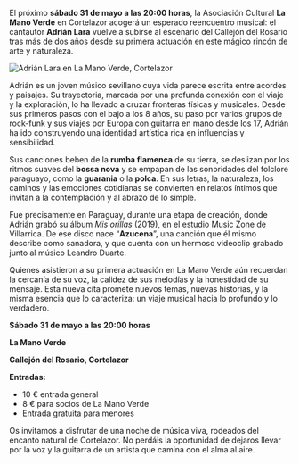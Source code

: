 ﻿El próximo **sábado 31 de mayo a las 20:00 horas**, la Asociación Cultural **La Mano Verde** en Cortelazor acogerá un esperado reencuentro musical: el cantautor **Adrián Lara** vuelve a subirse al escenario del Callejón del Rosario tras más de dos años desde su primera actuación en este mágico rincón de arte y naturaleza.

![Adrián Lara en La Mano Verde, Cortelazor](/images/blog/2025-05-18-concierto-adrian-lara-la-mano-verde/adrian-lara-01.jpeg)

Adrián es un joven músico sevillano cuya vida parece escrita entre acordes y paisajes. Su trayectoria, marcada por una profunda conexión con el viaje y la exploración, lo ha llevado a cruzar fronteras físicas y musicales. Desde sus primeros pasos con el bajo a los 8 años, su paso por varios grupos de rock-funk y sus viajes por Europa con guitarra en mano desde los 17, Adrián ha ido construyendo una identidad artística rica en influencias y sensibilidad.

Sus canciones beben de la **rumba flamenca** de su tierra, se deslizan por los ritmos suaves del **bossa nova** y se empapan de las sonoridades del folclore paraguayo, como la **guarania** o la **polca**. En sus letras, la naturaleza, los caminos y las emociones cotidianas se convierten en relatos íntimos que invitan a la contemplación y al abrazo de lo simple.

Fue precisamente en Paraguay, durante una etapa de creación, donde Adrián grabó su álbum *Mis orillas* (2019), en el estudio Music Zone de Villarrica. De ese disco nace “**Azucena**”, una canción que él mismo describe como sanadora, y que cuenta con un hermoso videoclip grabado junto al músico Leandro Duarte.

Quienes asistieron a su primera actuación en La Mano Verde aún recuerdan la cercanía de su voz, la calidez de sus melodías y la honestidad de su mensaje. Esta nueva cita promete nuevos temas, nuevas historias, y la misma esencia que lo caracteriza: un viaje musical hacia lo profundo y lo verdadero.

**Sábado 31 de mayo a las 20:00 horas**

**La Mano Verde**

**Callejón del Rosario, Cortelazor**

**Entradas:**

* 10 € entrada general
* 8 € para socios de La Mano Verde
* Entrada gratuita para menores

Os invitamos a disfrutar de una noche de música viva, rodeados del encanto natural de Cortelazor. No perdáis la oportunidad de dejaros llevar por la voz y la guitarra de un artista que camina con el alma al aire.